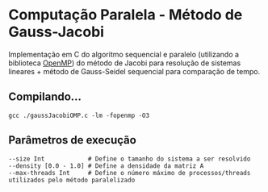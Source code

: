 # Computação Paralela - Método de Gauss-Jacobi

Implementação em C do algoritmo sequencial e paralelo (utilizando a biblioteca [OpenMP](https://www.openmp.org/)) do método de Jacobi para resolução de sistemas lineares + método de Gauss-Seidel sequencial para comparação de tempo.

## Compilando...

    gcc ./gaussJacobiOMP.c -lm -fopenmp -O3

## Parâmetros de execução

    --size Int            # Define o tamanho do sistema a ser resolvido
    --density [0.0 - 1.0] # Define a densidade da matriz A
    --max-threads Int     # Define o número máximo de processos/threads utilizados pelo método paralelizado

